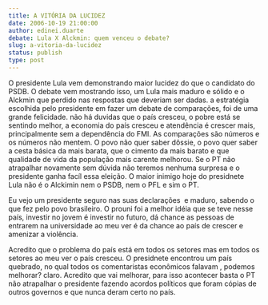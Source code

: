 ```yaml
---
title: A VITÓRIA DA LUCIDEZ
date: 2006-10-19 21:00:00
author: edinei.duarte
debate: Lula X Alckmin: quem venceu o debate?
slug: a-vitoria-da-lucidez
status: publish 
type: post
---
```


O presidente Lula vem demonstrando maior lucidez do que o candidato do PSDB. O debate vem mostrando isso, um Lula mais maduro e sólido e o Alckmin que perdido nas respostas que deveriam ser dadas. a estratégia escolhida pelo presidente em fazer um debate de comparações, foi de uma grande felicidade. não há duvidas que o país cresceu, o pobre está se sentindo melhor, a economia do país cresceu e atendência é crescer mais, principalmente sem a dependência do FMI. As comparações são números e os números não mentem. O povo não quer saber dôssie, o povo quer saber a cesta básica da mais barata, que o cimento da mais barato e que qualidade de vida da população mais carente melhorou. Se o PT não atrapalhar novamente sem dúvida não teremos nenhuma surpresa e o presidente ganha facíl essa eleição. O maior inimigo hoje do presidnete Lula não é o Alckimin nem o PSDB, nem o PFL e sim o PT.


Eu vejo um presidente seguro nas suas declarações  e maduro, sabendo o que fez pelo povo brasileiro. O prouni foi a melhor idéia que se teve nesse país, investir no jovem é investir no futuro, dá chance as pessoas de entrarem na universidade ao meu ver é da chance ao país de crescer e amenizar a violência. 


Acredito que o problema do país está em todos os setores mas em todos os setores ao meu ver o país cresceu. O presidnete encontrou um país quebrado, no qual todos os comentaristas econômicos falavam , podemos melhorar? claro. Acredito que vai melhorar, para isso acontecer basta o PT não atrapalhar o presidente fazendo acordos políticos que foram cópias de outros governos e que nunca deram certo no país.


 


